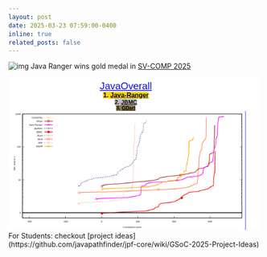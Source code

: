 ```yaml
---
layout: post
date: 2025-03-23 07:59:00-0400
inline: true
related_posts: false
---
```


<img src="../assets/img/new.png" alt="img" width="60"/> Java Ranger wins gold medal in [SV-COMP 2025](https://sv-comp.sosy-lab.org/2025/results/results-verified/) <br>

  <img src="../assets/img/SV-COMP2025.png" alt="img" width="500"/>
For Students: checkout [project ideas](https://github.com/javapathfinder/jpf-core/wiki/GSoC-2025-Project-Ideas)
